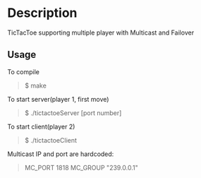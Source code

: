 # Description
TicTacToe supporting multiple player with Multicast and Failover

## Usage
To compile

> $ make

To start server(player 1, first move)

> $ ./tictactoeServer [port number]

To start client(player 2)
> $ ./tictactoeClient 

Multicast IP and port are hardcoded:
> MC_PORT 1818
> MC_GROUP "239.0.0.1"
